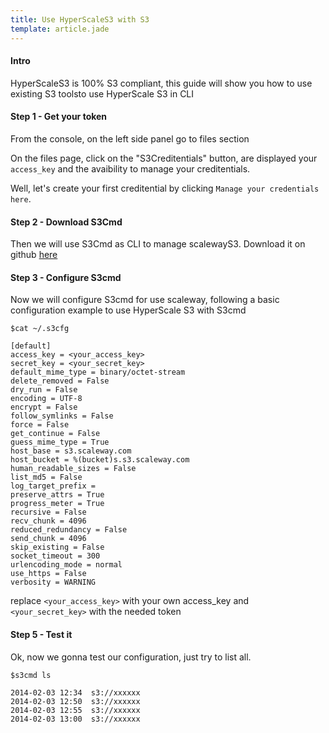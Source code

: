 ```yaml
---
title: Use HyperScaleS3 with S3
template: article.jade
---
```


#### Intro

HyperScaleS3 is 100% S3 compliant, this guide will show you how to use existing S3 toolsto use HyperScale S3 in CLI

#### Step 1 - Get your token

From the console, on the left side panel go to files section

On the files page, click on the "S3Creditentials" button, are displayed your `access_key` and the avaibility to manage your creditentials.

Well, let's create your first creditential by clicking `Manage your credentials here`.

#### Step 2 - Download S3Cmd

Then we will use S3Cmd as CLI to manage scalewayS3.
Download it on github [here](https://github.com/s3tools/s3cmd)

#### Step 3 - Configure S3cmd

Now we will configure S3cmd for use scaleway, following a basic configuration example to use HyperScale S3 with S3cmd

```
$cat ~/.s3cfg

[default]
access_key = <your_access_key>
secret_key = <your_secret_key>
default_mime_type = binary/octet-stream
delete_removed = False
dry_run = False
encoding = UTF-8
encrypt = False
follow_symlinks = False
force = False
get_continue = False
guess_mime_type = True
host_base = s3.scaleway.com
host_bucket = %(bucket)s.s3.scaleway.com
human_readable_sizes = False
list_md5 = False
log_target_prefix =
preserve_attrs = True
progress_meter = True
recursive = False
recv_chunk = 4096
reduced_redundancy = False
send_chunk = 4096
skip_existing = False
socket_timeout = 300
urlencoding_mode = normal
use_https = False
verbosity = WARNING
```

replace  `<your_access_key>` with your own access_key and `<your_secret_key>` with the needed token

#### Step 5 - Test it

Ok, now we gonna test our configuration, just try to list all.

```
$s3cmd ls

2014-02-03 12:34  s3://xxxxxx
2014-02-03 12:50  s3://xxxxxx
2014-02-03 12:55  s3://xxxxxx
2014-02-03 13:00  s3://xxxxxx
```

